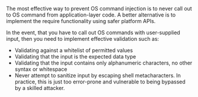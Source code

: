 The most effective way to prevent OS command injection is to never call out to OS command from application-layer code. A better alternative is to implement the require functionality using safer platform APIs.

In the event, that you have to call out OS commands with user-supplied input, then you need to implement effective validation such as:
- Validating against a whitelist of permitted values
- Validating that the input is the expected data type
- Validating that the input contains only alphanumeric characters, no other syntax or whitespace
- Never attempt to sanitize input by escaping shell metacharacters. In practice, this is just too error-prone and vulnerable to being bypassed by a skilled attacker.